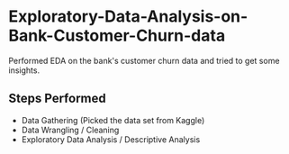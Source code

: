 # Exploratory-Data-Analysis-on-Bank-Customer-Churn-data
Performed EDA on the bank's customer churn data and tried to get some insights.

## Steps Performed
* Data Gathering (Picked the data set from Kaggle)
* Data Wrangling / Cleaning
* Exploratory Data Analysis / Descriptive Analysis
